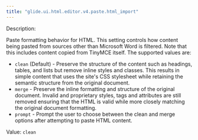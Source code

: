 ```yaml
---
title: "glide.ui.html.editor.v4.paste.html_import"
---
```


Description: <p>Paste formatting behavior for HTML.  This setting controls how content being pasted from sources other than Microsoft Word is filtered. Note that this includes content copied from TinyMCE itself. The supported values are:</p>

<ul>
    <li><code>clean</code> (Default) - Preserve the structure of the content such as headings, tables, and lists but remove inline styles and classes. This results in simple content that uses the site's CSS stylesheet while retaining the semantic structure from the original document.</li>
    <li><code>merge</code> - Preserve the inline formatting and structure of the original document. Invalid and proprietary styles, tags and attributes are still removed ensuring that the HTML is valid while more closely matching the original document formatting.</li>
    <li><code>prompt</code> - Prompt the user to choose between the clean and merge options after attempting to paste HTML content.</li>
</ul>

Value: `clean`